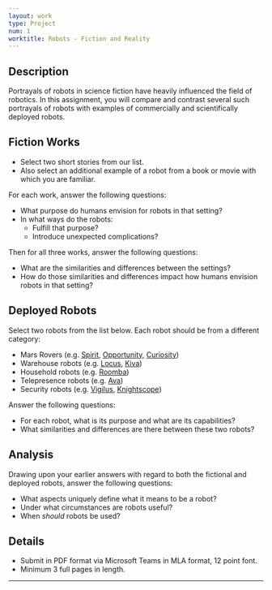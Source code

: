 ```yaml
---
layout: work
type: Project
num: 1
worktitle: Robots - Fiction and Reality
---
```


## Description

Portrayals of robots in science fiction have heavily influenced the field of robotics.
In this assignment, you will compare and contrast several such portrayals of robots with
examples of commercially and scientifically deployed robots.

## Fiction Works

* Select two short stories from our list.
* Also select an additional example of a robot from a book or movie with which you are familiar.

For each work, answer the following questions:
* What purpose do humans envision for robots in that setting?
* In what ways do the robots:
  * Fulfill that purpose? 
  * Introduce unexpected complications?
  
Then for all three works, answer the following questions:
* What are the similarities and differences between the settings?
* How do those similarities and differences impact how humans envision robots in that setting?

## Deployed Robots

Select two robots from the list below. Each robot should be from a different category:
* Mars Rovers (e.g. [Spirit](https://www.jpl.nasa.gov/missions/mars-exploration-rover-spirit-mer-spirit/), 
  [Opportunity](https://www.jpl.nasa.gov/missions/mars-exploration-rover-opportunity-mer/), 
  [Curiosity](https://mars.nasa.gov/msl/home/))
* Warehouse robots (e.g. [Locus](https://locusrobotics.com/about-us/), [Kiva](https://www.youtube.com/watch?v=6KRjuuEVEZs))
* Household robots (e.g. [Roomba](https://www.irobot.com/roomba))
* Telepresence robots (e.g. [Ava](https://www.avarobotics.com/))
* Security robots (e.g. [Vigilus](https://www.youtube.com/watch?v=jedkNzsT9f4), [Knightscope](https://www.knightscope.com/))

Answer the following questions:
* For each robot, what is its purpose and what are its capabilities?
* What similarities and differences are there between these two robots?

## Analysis

Drawing upon your earlier answers with regard to both the fictional and deployed robots, answer the following questions:
* What aspects uniquely define what it means to be a robot?
* Under what circumstances are robots useful?
* When *should* robots be used?

## Details
* Submit in PDF format via Microsoft Teams in MLA format, 12 point font.
* Minimum 3 full pages in length.

------------------------------------------------------------------------
